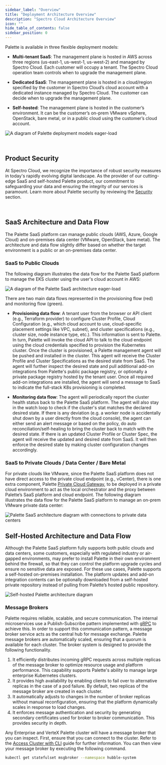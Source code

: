 ```yaml
---
sidebar_label: "Overview"
title: "Deployment Architecture Overview"
description: "Spectro Cloud Architecture Overview"
icon: ""
hide_table_of_contents: false
sidebar_position: 0
---
```


Palette is available in three flexible deployment models:

- **Multi-tenant SaaS**: The management plane is hosted in AWS across three regions (us-east-1, us-west-1, us-west-2)
  and managed by Spectro Cloud. Each customer will occupy a tenant. The Spectro Cloud operation team controls when to
  upgrade the management plane.

- **Dedicated SaaS**: The management plane is hosted in a cloud/region specified by the customer in Spectro Cloud’s
  cloud account with a dedicated instance managed by Spectro Cloud. The customer can decide when to upgrade the
  management plane.

- **Self-hosted**: The management plane is hosted in the customer’s environment. It can be the customer’s on-prem VMware
  vSphere, OpenStack, bare metal, or in a public cloud using the customer’s cloud account.

![A diagram of Palette deployment models eager-load](/architecture_architecture-overview-deployment-models.webp)

<br />

## Product Security

At Spectro Cloud, we recognize the importance of robust security measures in today's rapidly evolving digital landscape.
As the provider of our cutting-edge SaaS and self-hosted Palette product, our commitment to safeguarding your data and
ensuring the integrity of our services is paramount. Learn more about Palette security by reviewing the
[Security](../security/security.md) section.

<br />

## SaaS Architecture and Data Flow

The Palette SaaS platform can manage public clouds (AWS, Azure, Google Cloud) and on-premises data center (VMware,
OpenStack, bare metal). The architecture and data flow slightly differ based on whether the target environment is a
public or an on-premises data center.

### SaaS to Public Clouds

The following diagram illustrates the data flow for the Palette SaaS platform to manage the EKS cluster using the user's
cloud account in AWS:

![A diagram of the Palette SaaS architecture eager-load](/architecture_architecture-overview_saas.webp)

There are two main data flows represented in the provisioning flow (red) and monitoring flow (green).

- **Provisioning data flow**: A tenant user from the browser or API client (e.g., Terraform provider) to configure
  Cluster Profile, Cloud Configuration (e.g., which cloud account to use, cloud-specific placement settings like VPC,
  subnet), and cluster specifications (e.g., cluster size, node instance type, etc.). This information is sent to
  Palette. In turn, Palette will invoke the cloud API to talk to the cloud endpoint using the cloud credentials
  specified to provision the Kubernetes cluster. Once the cluster is provisioned, a Palette management agent will be
  pushed and installed in the cluster. This agent will receive the Cluster Profile and Cluster Specifications as the
  desired state from SaaS. The agent will further inspect the desired state and pull additional add-on integrations from
  Palette's public package registry, or optionally a private package registry hosted by the tenant user. Once all
  required add-on integrations are installed, the agent will send a message to SaaS to indicate the full-stack K8s
  provisioning is completed.

- **Monitoring data flow**: The agent will periodically report the cluster health status back to the Palette SaaS
  platform. The agent will also stay in the watch loop to check if the cluster's stat matches the declared desired
  state. If there is any deviation (e.g. a worker node is accidentally shut down by a user directly from the cloud
  console), the agent can either send an alert message or based on the policy, do auto reconciliation/self-healing to
  bring the cluster back to match with the desired state. If there is an updated Cluster Profile or Cluster Spec, the
  agent will receive the updated and desired state from SaaS. It will then enforce the desired state by making cluster
  configuration changes accordingly.

### SaaS to Private Clouds / Data Center / Bare Metal

For private clouds like VMware, since the Palette SaaS platform does not have direct access to the private cloud
endpoint (e.g., vCenter), there is one extra component, Palette
[Private Cloud Gateway](../clusters/pcg/architecture.md), to be deployed in a private cloud environment to act as the
local orchestrator and the proxy between Palette’s SaaS platform and cloud endpoint. The following diagram illustrates
the data flow for the Palette SaaS platform to manage an on-prem VMware private data center:

![Palette SaaS architecture diagram with connections to private data centers](/architecture_architecture-overview_on-prem.webp)

## Self-Hosted Architecture and Data Flow

Although the Palette SaaS platform fully supports both public clouds and data centers, some customers, especially with
regulated industry or air-gapped environments, may prefer to install Palette in their own environment behind the
firewall, so that they can control the platform upgrade cycles and ensure no sensitive data are exposed. For these use
cases, Palette supports a self-hosted on-premises installation. The platform updates and add-on integration contents can
be optionally downloaded from a self-hosted private repository instead of pulling from Palette’s hosted public
repository.

![Self-hosted Palette architecture diagram](/architecture_architecture-on-prem-detailed.webp)

### Message Brokers

Palette requires reliable, scalable, and secure communication. The internal microservices use a Publish-Subscribe
pattern implemented with [gRPC](https://grpc.io/) to achieve this. In order to support this communication pattern, a
message broker service acts as the central hub for message exchange. Palette message brokers are automatically scaled,
ensuring that a quorum is available for each cluster. The broker system is designed to provide the following
functionality.

1. It efficiently distributes incoming gRPC requests across multiple replicas of the message broker to optimize resource
   usage and platform performance. This capability supports Palette's ability to manage large enterprise Kubernetes
   clusters.
2. It provides high availability by enabling clients to fail over to alternative replicas in the case of a pod failure.
   By default, two replicas of the message broker are created in each cluster.
3. It automatically adjusts to changes in the number of broker replicas without manual reconfiguration, ensuring that
   the platform dynamically scales in response to load changes.
4. It enforces message authentication and security by generating secondary certificates used for broker to broker
   communication. This provides security in depth.

Any Enterprise and VerteX Palette cluster will have a message broker that you can inspect. First, ensure that you can
connect to the cluster. Refer to the
[Access Cluster with CLI](../clusters/cluster-management/palette-webctl.md#access-cluster-with-cli) guide for further
information. You can then view your message broker by executing the following command.

```bash
kubectl get statefulset msgbroker --namespace hubble-system
```
